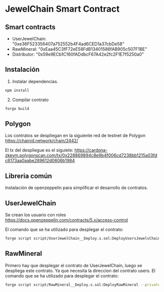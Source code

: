 # JewelChain Smart Contract

## Smart contracts

- UserJewelChain: "0xe36F523356407a752552b4F4ad6CED1a37cbDe58"
- RawMineral: "0xEaa45C3fF72eE58FdB13401586fAB905c507F1BE"
- Distributor: "0x59e9ECb1C160fADdbcF67A42e2fc2F1E7f5250a0"


## Instalación
1. Instalar dependencias.
```bash
npm install
```
2. Compilar contrato
```bash
forge build
```

## Polygon
Los contratos se despliegan en la siguiente red de testnet de Polygon
https://chainid.network/chain/2442/


El tx del despliegue es el siguiete: https://cardona-zkevm.polygonscan.com/tx/0x228869894c8e9b4f006cd7238bb1215a03fdc6173aa0aabe289612d0606b1984

## Libreria común
Instalación de openzeppelin para simplificar el desarrollo de contratos.

## UserJewelChain

Se crean los usuario con roles https://docs.openzeppelin.com/contracts/5.x/access-control

El comando que se ha utilizado para desplegar el contrato:
```bash
forge script script/UserJewelChain__Deploy.s.sol:DeployUsersJewelsChain --private-key $PRIVATE_KEY --rpc-url mumbai --broadcast --legacy
```


## RawMineral
Primero hay que desplegar el contrato de UserJewelChain, luego se despliega este contrato. Ya que necesita la direccion del contrato users.
El comando que se ha utilizado para desplegar el contrato:
```bash
forge script script/RawMineral__Deploy.s.sol:DeployRawMineral --private-key $PRIVATE_KEY --rpc-url mumbai --broadcast --legacy
```